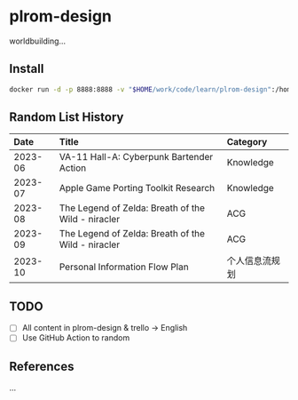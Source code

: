 # plrom-design

worldbuilding...

## Install

```bash
docker run -d -p 8888:8888 -v "$HOME/work/code/learn/plrom-design":/home/jovyan/work --name jupyterhub jupyter/datascience-notebook:6b49f3337709
```

## Random List History

<!-- TABLE_START -->

| Date    | Title                                              | Category   |
|:--------|:---------------------------------------------------|:-----------|
| 2023-06 | VA-11 Hall-A: Cyberpunk Bartender Action           | Knowledge  |
| 2023-07 | Apple Game Porting Toolkit Research                | Knowledge  |
| 2023-08 | The Legend of Zelda: Breath of the Wild - niracler | ACG        |
| 2023-09 | The Legend of Zelda: Breath of the Wild - niracler | ACG        |
| 2023-10 | Personal Information Flow Plan | 个人信息流规划    | Knowledge  |

<!-- TABLE_END -->

## TODO

- [ ] All content in plrom-design & trello -> English
- [ ] Use GitHub Action to random

## References

...
